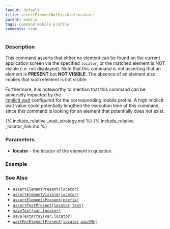 ```yaml
---
layout: default
title: assertElementNotVisible(locator)
parent: mobile
tags: command mobile profile
comments: true
---
```



### Description
This command asserts that either no element can be found on the current application screen via the specified `locator`, 
or the matched element is NOT visible (i.e. not displayed). Note that this command is not asserting that an element
is **PRESENT** but **NOT VISIBLE**. The absence of an element also implies that such element is not visible.

Furthermore, it is noteworthy to mention that this command can be adversely impacted by the  
[implicit wait](../../systemvars/index.html#nexial.mobile.implicitWaitMs) configured for the corresponding mobile 
profile. A high implicit wait value could potentially lengthen the execution time of this command, since this command
is looking for an element that potentially does not exist.

{% include_relative _wait_strategy.md %}
{% include_relative _locator_link.md %}


### Parameters
- **locator** - the locator of the element in question.


### Example



### See Also
- [`assertElementPresent(locator)`](assertElementPresent(locator))
- [`assertElementVisible(locator)`](assertElementVisible(locator))
- [`assertElementsPresent(prefix)`](assertElementsPresent(prefix))
- [`assertTextPresent(locator,text)`](assertTextPresent(locator,text))
- [`saveText(var,locator)`](saveText(var,locator))
- [`saveTextArray(var,locator)`](saveTextArray(var,locator))
- [`waitForElementPresent(locator,waitMs)`](waitForElementPresent(locator,waitMs))
